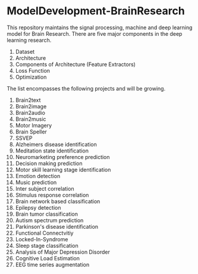 # ModelDevelopment-BrainResearch
This repository maintains the signal processing, machine and deep learning model for Brain Research. There are five major components in the deep learning research.

1. Dataset
2. Architecture
3. Components of Architecture (Feature Extractors)
4. Loss Function
5. Optimization


The list encompasses the following projects and will be growing. 

1. Brain2text
2. Brain2image
3. Brain2audio
4. Brain2music
5. Motor Imagery
6. Brain Speller
7. SSVEP 
8. Alzheimers disease identification
9. Meditation state identification
10. Neuromarketing preference prediction
11. Decision making prediction
12. Motor skill learning stage identification
13. Emotion detection 
14. Music prediction
15. Inter subject correlation
16. Stimulus response correlation
17. Brain network based classification
18. Epilepsy detection
19. Brain tumor classification
20. Autism spectrum prediction
21. Parkinson's disease identification
22. Functional Connectvitiy
23. Locked-In-Syndrome
24. Sleep stage classification
25. Analysis of Major Depression Disorder
26. Cognitive Load Estimation
27. EEG time series augmentation
